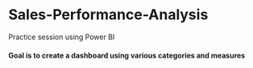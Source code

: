 # Sales-Performance-Analysis
Practice session using Power BI

#### Goal is to create a dashboard using various categories and measures 
